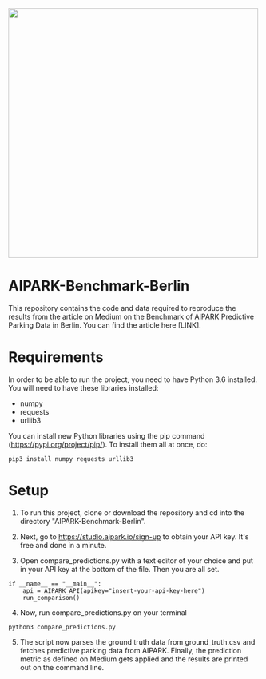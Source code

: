 <img src="/images/aipark-berlin-benchmark.gif"  width="500">

# AIPARK-Benchmark-Berlin

This repository contains the code and data required to reproduce the results from the article on Medium on the Benchmark of AIPARK Predictive Parking Data in Berlin. You can find the article here [LINK].

# Requirements
In order to be able to run the project, you need to have Python 3.6 installed.
You will need to have these libraries installed:
* numpy
* requests
* urllib3

You can install new Python libraries using the pip command (https://pypi.org/project/pip/).
To install them all at once, do:
```
pip3 install numpy requests urllib3
```

# Setup
1. To run this project, clone or download the repository and cd into the directory "AIPARK-Benchmark-Berlin".

2. Next, go to https://studio.aipark.io/sign-up to obtain your API key. It's free and done in a minute.

3. Open compare_predictions.py with a text editor of your choice and put in your API key at the bottom of the file. Then you are all set.
```
if __name__ == "__main__":
    api = AIPARK_API(apikey="insert-your-api-key-here")
    run_comparison()
```

4. Now, run compare_predictions.py on your terminal
```
python3 compare_predictions.py
```
5. The script now parses the ground truth data from ground_truth.csv and fetches predictive parking data from AIPARK. Finally, the prediction metric as defined on Medium gets applied and the results are printed out on the command line.
